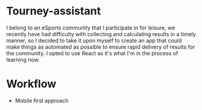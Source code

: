 # Tourney-assistant
 I belong to an eSports community that I participate in for leisure, we recently have
had difficulty with collecting and calculating results in a timely manner, so I decided 
to take it upon myself to create an app that could make things as automated as possible
to ensure rapid delivery of results for the community. I opted to use React as it's what 
I'm in the process of learning now.

# Workflow
- Mobile first approach
